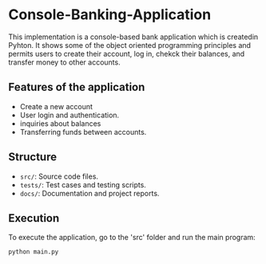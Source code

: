 # Console-Banking-Application
This implementation is a console-based bank application which is createdin Pyhton. It shows some of the object oriented programming principles and permits users to create their account, log in, chekck their balances, and transfer money to other accounts. 

## Features of the application
- Create a new account 
- User login and authentication.
- inquiries about balances 
- Transferring funds between accounts.

## Structure
- `src/`: Source code files.
- `tests/`: Test cases and testing scripts.
- `docs/`: Documentation and project reports.

## Execution 
To execute the application, go to the 'src' folder and run the main program:
```bash
python main.py

